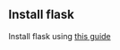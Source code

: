 ## Install flask
Install flask using [this guide](https://flask.palletsprojects.com/en/1.0.x/installation/#installation)